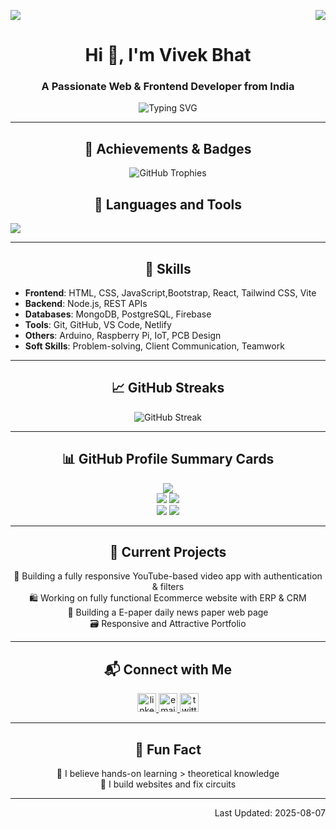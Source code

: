 <p> <img src="https://komarev.com/ghpvc/?username=vivekbhat0120&style=for-the-badge&color=blue" /> <img src="https://img.shields.io/badge/Profile%20Completed-100%25-green?style=for-the-badge" align="right"/> </p>

<h1 align="center">Hi 👋, I'm Vivek Bhat</h1>
<h3 align="center">A Passionate Web & Frontend Developer from India</h3>

<p align="center">
  <img src="https://readme-typing-svg.demolab.com?font=Fira+Code&weight=500&size=22&pause=1000&center=true&vCenter=true&width=435&lines=Web+Developer;Frontend+Developer;Open+Source+Contributor" alt="Typing SVG" />
</p>

---

<h2 align="center">🌟 Achievements & Badges</h2>
<p align="center"> <img src="https://github-profile-trophy.vercel.app/?username=vivekbhat0120&theme=matrix&no-bg=true&no-frame=true&row=2&column=4" alt="GitHub Trophies" /> </p>


<h2 align="center">🚀 Languages and Tools</h2>

<p align="left">
  <img src="https://skillicons.dev/icons?i=html,css,js,ts,bootstrap,react,vite,scss,nodejs,postgres,git,github,vscode,netlify" />
</p>

---

<h2 align="center">🧠 Skills</h2>

- **Frontend**: HTML, CSS, JavaScript,Bootstrap, React, Tailwind CSS, Vite  
- **Backend**: Node.js, REST APIs  
- **Databases**: MongoDB, PostgreSQL, Firebase  
- **Tools**: Git, GitHub, VS Code, Netlify  
- **Others**: Arduino, Raspberry Pi, IoT, PCB Design  
- **Soft Skills**: Problem-solving, Client Communication, Teamwork

---

<h2 align="center">📈 GitHub Streaks</h2>

<p align="center">
  <img src="https://streak-stats.demolab.com?user=vivekbhat0120&theme=radical" alt="GitHub Streak" />
</p>

---

<h2 align="center"> 📊 GitHub Profile Summary Cards</h2>

<p align="center">
  <img src="https://github-profile-summary-cards.vercel.app/api/cards/profile-details?username=vivekbhat0120&theme=tokyonight" />
  <br />
  <img src="https://github-profile-summary-cards.vercel.app/api/cards/repos-per-language?username=vivekbhat0120&theme=tokyonight" />
  <img src="https://github-profile-summary-cards.vercel.app/api/cards/most-commit-language?username=vivekbhat0120&theme=tokyonight" />
  <br />
  <img src="https://github-profile-summary-cards.vercel.app/api/cards/stats?username=vivekbhat0120&theme=tokyonight" />
  <img src="https://github-profile-summary-cards.vercel.app/api/cards/productive-time?username=vivekbhat0120&theme=tokyonight&utcOffset=5" />
</p>

---

<h2 align="center">📍 Current Projects</h2>
<p align="center">
📱 Building a fully responsive YouTube-based video app with authentication & filters
<br/>
🛍️ Working on fully functional Ecommerce website with ERP & CRM
<br/>
📰 Building a E-paper daily news paper web page
<br/>
🗃️ Responsive and Attractive Portfolio </p>

---

<h2 align="center">📬 Connect with Me</h2>

<p align="center">
  <a href="https://linkedin.com/in/vivek-bhat-427243233/" target="_blank">
    <img src="https://cdn-icons-png.flaticon.com/512/174/174857.png" alt="linkedin" height="30" width="30" />
  </a>
  <a href="mailto:vivekbhat0120@gmail.com">
  <img src="https://cdn-icons-png.flaticon.com/512/732/732200.png" alt="email" height="30" width="30" title="vivekbhat0120@gmail.com" />
</a>
  <a href="https://x.com/VivekBhat0120?t=YELAHTxIVzJaHbJ9HcfIjw&s=08" target="_blank">
    <img src="https://cdn-icons-png.flaticon.com/512/733/733579.png" alt="twitter" height="30" width="30" />
  </a>
</p>

---

<h2 align="center">🧩 Fun Fact</h2>
<p align="center">
🧠 I believe hands-on learning > theoretical knowledge  
  <br/>
🔧 I build websites and fix circuits  </p>

---

<p align="right">Last Updated: 2025-08-07</p>
